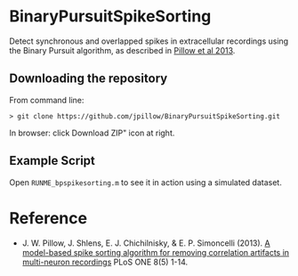 BinaryPursuitSpikeSorting
=========================

Detect synchronous and overlapped spikes in extracellular recordings
using the Binary Pursuit algorithm, as described in [Pillow et al 2013](http://pillowlab.cps.utexas.edu/pubs/abs_Pillow_PLOSONE13.html).

Downloading the repository
------------

From command line:

    > git clone https://github.com/jpillow/BinaryPursuitSpikeSorting.git

In browser:   click Download ZIP" icon at right.


Example Script
-
Open `RUNME_bpspikesorting.m` to see it in action using a simulated dataset.


Reference
==============
- J. W. Pillow, J. Shlens, E. J. Chichilnisky, & E. P. Simoncelli
 (2013).
 [A model-based spike sorting algorithm for removing correlation artifacts in multi-neuron recordings](http://pillowlab.cps.utexas.edu/pubs/abs_Pillow_PLOSONE13.html) PLoS ONE 8(5) 1-14.
